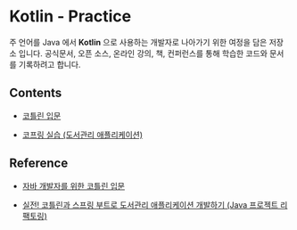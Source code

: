 # Kotlin - Practice

주 언어를 Java 에서 **Kotlin** 으로 사용하는 개발자로 나아가기 위한 여정을 담은 저장소 입니다.
공식문서, 오픈 소스, 온라인 강의, 책, 컨퍼런스를 통해 학습한 코드와 문서를 기록하려고 합니다.

## Contents

- [코틀린 입문](https://github.com/devFancy/kotlin-practice/tree/main/java-to-kotlin)

- [코프링 실습 (도서관리 애플리케이션)](https://github.com/devFancy/kotlin-practice/tree/main/library-app)

## Reference

- [자바 개발자를 위한 코틀린 입문](https://www.inflearn.com/course/java-to-kotlin/dashboard)

- [실전! 코틀린과 스프링 부트로 도서관리 애플리케이션 개발하기 (Java 프로젝트 리팩토링)](https://www.inflearn.com/course/java-to-kotlin-2/dashboard)